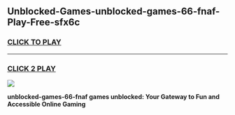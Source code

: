 
## Unblocked-Games-unblocked-games-66-fnaf-Play-Free-sfx6c
<h3>
<a href="https://premium76.site?title=unblocked-games-66-fnaf&ref=15A">CLICK TO PLAY</a></h3>
<hr>

<h3>
<a href="https://premium76.site?title=unblocked-games-66-fnaf&ref=15A">CLICK 2 PLAY</a>
  
</h3>

<a href="https://premium76.site?title=unblocked-games-66-fnaf&ref=15A"><img src="https://clearcache.store/games.png"></a>


**unblocked-games-66-fnaf games unblocked: Your Gateway to Fun and Accessible Online Gaming**
